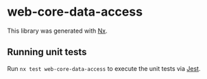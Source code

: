 # web-core-data-access

This library was generated with [Nx](https://nx.dev).

## Running unit tests

Run `nx test web-core-data-access` to execute the unit tests via [Jest](https://jestjs.io).
